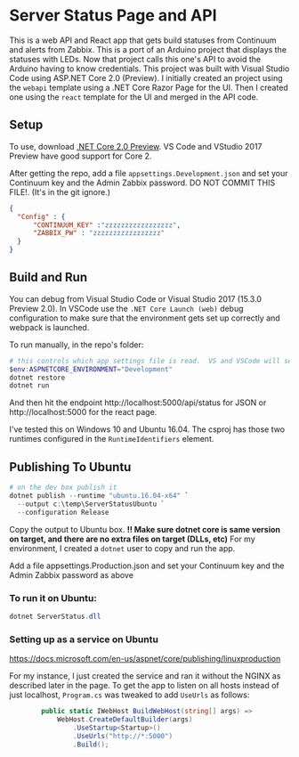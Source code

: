 # Server Status Page and API
This is a web API and React app that gets build statuses from Continuum and alerts from Zabbix.  This is a port of an Arduino project that displays the statuses with LEDs.  Now that project calls this one's API to avoid the Arduino having to know credentials.  This project was built with Visual Studio Code using ASP.NET Core 2.0 (Preview).  I initially created an project using the `webapi` template using a .NET Core Razor Page for the UI.  Then I created one using the `react` template for the UI and merged in the API code.

## Setup
To use, download [.NET Core 2.0 Preview](https://www.microsoft.com/net/core/preview#windowscmd).  VS Code and VStudio 2017 Preview have good support for Core 2.

After getting the repo, add a file `appsettings.Development.json` and set your Continuum key and the Admin Zabbix password.  DO NOT COMMIT THIS FILE!.  (It's in the git ignore.)
```Json
{
  "Config" : {
      "CONTINUUM_KEY" :"zzzzzzzzzzzzzzzzz",
      "ZABBIX_PW" : "zzzzzzzzzzzzzzzzz"
  }
}

```
## Build and Run
You can debug from Visual Studio Code or Visual Studio 2017 (15.3.0 Preview 2.0).  In VSCode use the `.NET Core Launch (web)` debug configuration to make sure that the environment gets set up correctly and webpack is launched.

To run manually, in the repo's folder:

```PowerShell
# this controls which app settings file is read.  VS and VSCode will set this for you.
$env:ASPNETCORE_ENVIRONMENT="Development"
dotnet restore
dotnet run
```
And then hit the endpoint http://localhost:5000/api/status for JSON or http://localhost:5000 for the react page.

I've tested this on Windows 10 and Ubuntu 16.04.  The csproj has those two runtimes configured in the `RuntimeIdentifiers` element.

## Publishing To Ubuntu
```PowerShell
# on the dev box publish it
dotnet publish --runtime "ubuntu.16.04-x64" `
  --output c:\temp\ServerStatusUbuntu `
  --configuration Release
```
Copy the output to Ubuntu box.  **!! Make sure dotnet core is same version on target, and there are no extra files on target (DLLs, etc)** For my environment, I created a `dotnet` user to copy and run the app.

Add a file appsettings.Production.json and set your Continuum key and the Admin Zabbix password as above

### To run it on Ubuntu:

```PowerShell
dotnet ServerStatus.dll
```
### Setting up as a service on Ubuntu
https://docs.microsoft.com/en-us/aspnet/core/publishing/linuxproduction

For my instance, I just created the service and ran it without the NGINX as described later in the page.  To get the app to listen on all hosts instead of just localhost, `Program.cs` was tweaked to add `UseUrls` as follows:
```csharp
        public static IWebHost BuildWebHost(string[] args) =>
            WebHost.CreateDefaultBuilder(args)
                .UseStartup<Startup>()
                .UseUrls("http://*:5000")
                .Build();
```
